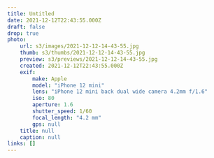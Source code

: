 ```yaml
---
title: Untitled
date: 2021-12-12T22:43:55.000Z
draft: false
drop: true
photo:
    url: s3/images/2021-12-12-14-43-55.jpg
    thumb: s3/thumbs/2021-12-12-14-43-55.jpg
    preview: s3/previews/2021-12-12-14-43-55.jpg
    created: 2021-12-12T22:43:55.000Z
    exif:
        make: Apple
        model: "iPhone 12 mini"
        lens: "iPhone 12 mini back dual wide camera 4.2mm f/1.6"
        iso: 80
        aperture: 1.6
        shutter_speed: 1/60
        focal_length: "4.2 mm"
        gps: null
    title: null
    caption: null
links: []
---
```

